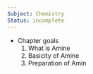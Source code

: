 ```yaml
---
Subject: Chemistry
Status: incomplete
---
```

- Chapter goals
	1. What is Amine
	2. Basicity of Amine
	3. Preparation of Amin
